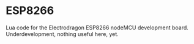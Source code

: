 # ESP8266

Lua code for the Electrodragon ESP8266 nodeMCU development board. Underdevelopment, nothing useful here, yet.
